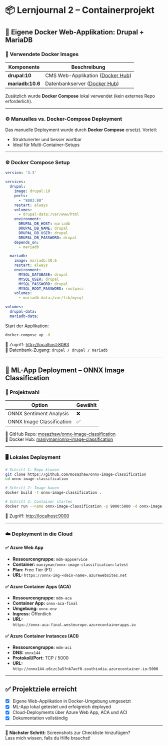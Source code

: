 # 📦 Lernjournal 2 – Containerprojekt

## 🔹 Eigene Docker Web-Applikation: Drupal + MariaDB

### 🐳 Verwendete Docker Images

| Komponente | Beschreibung |
|------------|--------------|
| **drupal:10** | CMS Web-Applikation ([Docker Hub](https://hub.docker.com/_/drupal)) |
| **mariadb:10.6** | Datenbankserver ([Docker Hub](https://hub.docker.com/_/mariadb)) |

Zusätzlich wurde **Docker Compose** lokal verwendet (kein externes Repo erforderlich).

---

### ⚙️ Manuelles vs. Docker-Compose Deployment

Das manuelle Deployment wurde durch **Docker Compose** ersetzt. Vorteil:
- Strukturierter und besser wartbar
- Ideal für Multi-Container-Setups

---

### ⚙️ Docker Compose Setup

```yaml
version: '3.3'

services:
  drupal:
    image: drupal:10
    ports:
      - "8083:80"
    restart: always
    volumes:
      - drupal-data:/var/www/html
    environment:
      DRUPAL_DB_HOST: mariadb
      DRUPAL_DB_NAME: drupal
      DRUPAL_DB_USER: drupal
      DRUPAL_DB_PASSWORD: drupal
    depends_on:
      - mariadb

  mariadb:
    image: mariadb:10.6
    restart: always
    environment:
      MYSQL_DATABASE: drupal
      MYSQL_USER: drupal
      MYSQL_PASSWORD: drupal
      MYSQL_ROOT_PASSWORD: rootpass
    volumes:
      - mariadb-data:/var/lib/mysql

volumes:
  drupal-data:
  mariadb-data:
```

Start der Applikation:
```bash
docker-compose up -d
```

📍 Zugriff: [http://localhost:8083](http://localhost:8083)  
📂 Datenbank-Zugang: `drupal / drupal / mariadb`

---

## 🤖 ML-App Deployment – ONNX Image Classification

### 🧠 Projektwahl

| Option | Gewählt |
|--------|---------|
| ONNX Sentiment Analysis | ❌ |
| ONNX Image Classification | ✅ |

🔗 GitHub Repo: [mosazhaw/onnx-image-classification](https://github.com/mosazhaw/onnx-image-classification)  
🔗 Docker Hub: [maniyman/onnx-image-classification](https://hub.docker.com/r/maniyman/onnx-image-classification)

---

### 🖥️ Lokales Deployment

```bash
# Schritt 1: Repo klonen
git clone https://github.com/mosazhaw/onnx-image-classification
cd onnx-image-classification

# Schritt 2: Image bauen
docker build -t onnx-image-classification .

# Schritt 3: Container starten
docker run --name onnx-image-classification -p 9000:5000 -d onnx-image-classification
```

📍 Zugriff: [http://localhost:9000](http://localhost:9000)

---

### ☁️ Deployment in die Cloud

#### ✅ Azure Web App

- **Ressourcengruppe:** `mdm-appservice`
- **Container:** `maniyman/onnx-image-classification:latest`
- **Plan:** Free Tier (F1)
- **URL:** `https://onnx-img-<dein-name>.azurewebsites.net`

#### ✅ Azure Container Apps (ACA)

- **Ressourcengruppe:** `mdm-aca`
- **Container App:** `onnx-aca-final`
- **Umgebung:** `onnx-env`
- **Ingress:** Öffentlich
- **URL:**  
  `https://onnx-aca-final.westeurope.azurecontainerapps.io`

#### ✅ Azure Container Instances (ACI)

- **Ressourcengruppe:** `mdm-aci`
- **DNS:** `onnx144`
- **Protokoll/Port:** TCP / 5000
- **URL:**  
  `http://onnx144.e6czc3a5fnb7aef0.southindia.azurecontainer.io:5000`

---

## ✅ Projektziele erreicht

- [x] Eigene Web-Applikation in Docker-Umgebung umgesetzt
- [x] ML-App lokal getestet und erfolgreich deployed
- [x] Cloud-Deployments über Azure Web App, ACA und ACI
- [x] Dokumentation vollständig

---

📸 **Nächster Schritt:** Screenshots zur Checkliste hinzufügen?  
Lass mich wissen, falls du Hilfe brauchst!
